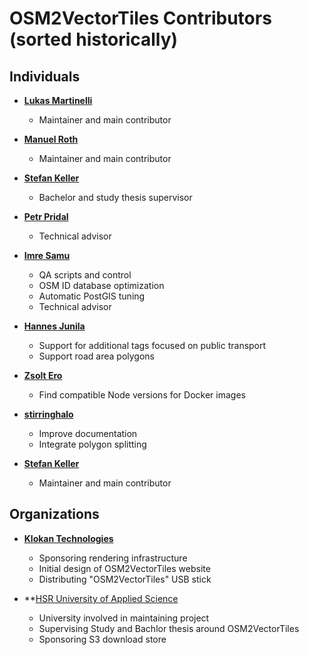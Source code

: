 OSM2VectorTiles Contributors (sorted historically)
=================================================

## Individuals

- **[Lukas Martinelli](https://github.com/lukasmartinelli)**
  - Maintainer and main contributor

- **[Manuel Roth](https://github.com/mroth)**
  - Maintainer and main contributor

- **[Stefan Keller](https://github.com/sfkeller)**
  - Bachelor and study thesis supervisor

- **[Petr Pridal](https://github.com/klokan)**
  - Technical advisor

- **[Imre Samu](https://github.com/ImreSamu)**
  - QA scripts and control
  - OSM ID database optimization
  - Automatic PostGIS tuning
  - Technical advisor

- **[Hannes Junila](https://github.com/hannesj)**
  - Support for additional tags focused on public transport
  - Support road area polygons

- **[Zsolt Ero](https://github.com/hyperknot)**
  - Find compatible Node versions for Docker images

- **[stirringhalo](https://github.com/stirringhalo)**
  - Improve documentation
  - Integrate polygon splitting

- **[Stefan Keller](https://github.com/sfkeller)**
  - Maintainer and main contributor

## Organizations

- **[Klokan Technologies](https://www.klokantech.com/)**
  - Sponsoring rendering infrastructure
  - Initial design of OSM2VectorTiles website
  - Distributing "OSM2VectorTiles" USB stick

- **[HSR University of Applied Science](geometalab.hsr.ch)
  - University involved in maintaining project
  - Supervising Study and Bachlor thesis around OSM2VectorTiles
  - Sponsoring S3 download store
